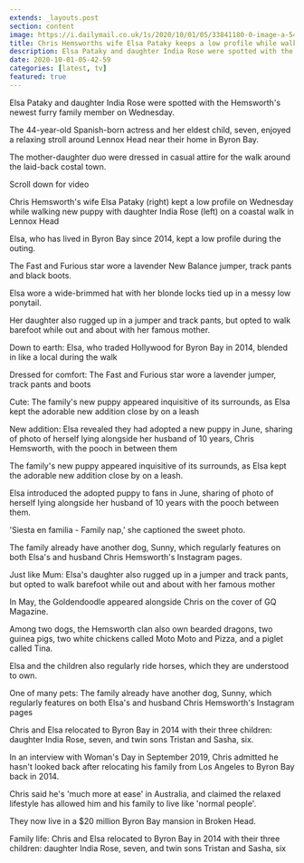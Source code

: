 ```yaml
---
extends: _layouts.post
section: content
image: https://i.dailymail.co.uk/1s/2020/10/01/05/33841180-0-image-a-54_1601524900633.jpg 
title: Chris Hemsworths wife Elsa Pataky keeps a low profile while walking new puppy 
description: Elsa Pataky and daughter India Rose were spotted with the Hemsworths newest furry  family member on Wednesday. 
date: 2020-10-01-05-42-59 
categories: [latest, tv] 
featured: true 
--- 
```

Elsa Pataky and daughter India Rose were spotted with the Hemsworth's newest furry family member on Wednesday.

The 44-year-old Spanish-born actress and her eldest child, seven, enjoyed a relaxing stroll around Lennox Head near their home in Byron Bay. 

The mother-daughter duo were dressed in casual attire for the walk around the laid-back costal town. 

Scroll down for video 

Chris Hemsworth's wife Elsa Pataky (right) kept a low profile on Wednesday while walking new puppy with daughter India Rose (left) on a coastal walk in Lennox Head

Elsa, who has lived in Byron Bay since 2014, kept a low profile during the outing.

The Fast and Furious star wore a lavender New Balance jumper, track pants and black boots.

Elsa wore a wide-brimmed hat with her blonde locks tied up in a messy low ponytail. 

Her daughter also rugged up in a jumper and track pants, but opted to walk barefoot while out and about with her famous mother. 

Down to earth: Elsa, who traded Hollywood for Byron Bay in 2014, blended in like a local during the walk

Dressed for comfort: The Fast and Furious star wore a lavender jumper, track pants and boots

Cute: The family's new puppy appeared inquisitive of its surrounds, as Elsa kept the adorable new addition close by on a leash

New addition: Elsa revealed they had adopted a new puppy in June, sharing of photo of herself lying alongside her husband of 10 years, Chris Hemsworth, with the pooch in between them

The family's new puppy appeared inquisitive of its surrounds, as Elsa kept the adorable new addition close by on a leash. 

Elsa introduced the adopted puppy to fans in June, sharing of photo of herself lying alongside her husband of 10 years with the pooch between them.

'Siesta en familia - Family nap,' she captioned the sweet photo. 

The family already have another dog, Sunny, which regularly features on both Elsa's and husband Chris Hemsworth's Instagram pages.

Just like Mum: Elsa's daughter also rugged up in a jumper and track pants, but opted to walk barefoot while out and about with her famous mother

In May, the Goldendoodle appeared alongside Chris on the cover of GQ Magazine.

Among two dogs, the Hemsworth clan also own bearded dragons, two guinea pigs, two white chickens called Moto Moto and Pizza, and a piglet called Tina.

Elsa and the children also regularly ride horses, which they are understood to own. 

One of many pets: The family already have another dog, Sunny, which regularly features on both Elsa's and husband Chris Hemsworth's Instagram pages

Chris and Elsa relocated to Byron Bay in 2014 with their three children: daughter India Rose, seven, and twin sons Tristan and Sasha, six.

In an interview with Woman's Day in September 2019, Chris admitted he hasn't looked back after relocating his family from Los Angeles to Byron Bay back in 2014.  

Chris said he's 'much more at ease' in Australia, and claimed the relaxed lifestyle has allowed him and his family to live like 'normal people'. 

They now live in a $20 million Byron Bay mansion in Broken Head.

Family life: Chris and Elsa relocated to Byron Bay in 2014 with their three children: daughter India Rose, seven, and twin sons Tristan and Sasha, six

